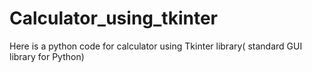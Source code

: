 # Calculator_using_tkinter
Here is a python code for calculator using Tkinter library( standard GUI library for Python)
